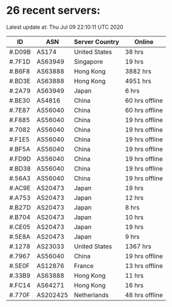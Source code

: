 # 26 recent servers:

Latest update at: Thu Jul 09 22:10:11 UTC 2020

| ID | ASN | Server Country | Online |
| -- | --- | -------------- | ------ |
| #.D09B | AS174 | United States | 38 hrs |
| #.7F1D | AS63949 | Singapore | 19 hrs |
| #.B6F8 | AS63888 | Hong Kong | 3882 hrs |
| #.BD3E | AS63888 | Hong Kong | 4951 hrs |
| #.2A79 | AS63949 | Japan | 6 hrs |
| #.BE30 | AS4816 | China | 60 hrs offline |
| #.7E87 | AS56040 | China | 60 hrs offline |
| #.F885 | AS56040 | China | 19 hrs offline |
| #.7082 | AS56040 | China | 19 hrs offline |
| #.F1E5 | AS56040 | China | 19 hrs offline |
| #.BF5A | AS56040 | China | 19 hrs offline |
| #.FD9D | AS56040 | China | 19 hrs offline |
| #.BD38 | AS56040 | China | 19 hrs offline |
| #.56A3 | AS56040 | China | 19 hrs offline |
| #.AC9E | AS20473 | Japan | 19 hrs |
| #.A753 | AS20473 | Japan | 12 hrs |
| #.B27D | AS20473 | Japan | 8 hrs |
| #.B704 | AS20473 | Japan | 10 hrs |
| #.CE05 | AS20473 | Japan | 19 hrs |
| #.5E8A | AS20473 | Japan | 9 hrs |
| #.1278 | AS23033 | United States | 1367 hrs |
| #.7967 | AS56040 | China | 19 hrs offline |
| #.5E0F | AS12876 | France | 13 hrs offline |
| #.33B9 | AS63888 | Hong Kong | 11 hrs |
| #.FC14 | AS64271 | Hong Kong | 16 hrs |
| #.770F | AS202425 | Netherlands | 48 hrs offline |

